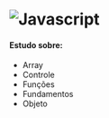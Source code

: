 # ![Javascript](https://developer.mozilla.org/pt-BR/docs/Aprender/JavaScript)

#### Estudo sobre:

* Array
* Controle
* Funções
* Fundamentos
* Objeto
